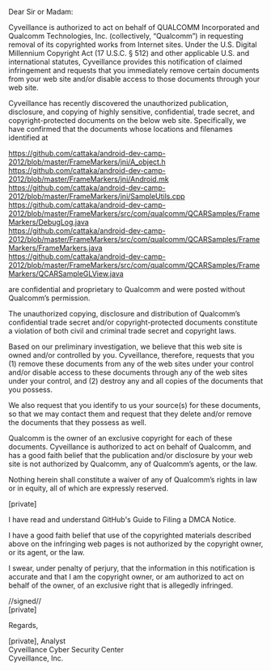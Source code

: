 Dear Sir or Madam:

Cyveillance is authorized to act on behalf of QUALCOMM Incorporated and Qualcomm Technologies, Inc. (collectively, “Qualcomm”) in requesting removal of its copyrighted works from Internet sites. Under the U.S. Digital Millennium Copyright Act (17 U.S.C. § 512) and other applicable U.S. and international statutes, Cyveillance provides this notification of claimed infringement and requests that you immediately remove certain documents from your web site and/or disable access to those documents through your web site.

Cyveillance has recently discovered the unauthorized publication, disclosure, and copying of highly sensitive, confidential, trade secret, and copyright-protected documents on the below web site. Specifically, we have confirmed that the documents whose locations and filenames identified at

https://github.com/cattaka/android-dev-camp-2012/blob/master/FrameMarkers/jni/A_object.h  
https://github.com/cattaka/android-dev-camp-2012/blob/master/FrameMarkers/jni/Android.mk  
https://github.com/cattaka/android-dev-camp-2012/blob/master/FrameMarkers/jni/SampleUtils.cpp  
https://github.com/cattaka/android-dev-camp-2012/blob/master/FrameMarkers/src/com/qualcomm/QCARSamples/FrameMarkers/DebugLog.java  
https://github.com/cattaka/android-dev-camp-2012/blob/master/FrameMarkers/src/com/qualcomm/QCARSamples/FrameMarkers/FrameMarkers.java  
https://github.com/cattaka/android-dev-camp-2012/blob/master/FrameMarkers/src/com/qualcomm/QCARSamples/FrameMarkers/QCARSampleGLView.java  

are confidential and proprietary to Qualcomm and were posted without Qualcomm’s permission.

The unauthorized copying, disclosure and distribution of Qualcomm’s confidential trade secret and/or copyright-protected documents constitute a violation of both civil and criminal trade secret and copyright laws.

Based on our preliminary investigation, we believe that this web site is owned and/or controlled by you. Cyveillance, therefore, requests that you (1) remove these documents from any of the web sites under your control and/or disable access to these documents through any of the web sites under your control, and (2) destroy any and all copies of the documents that you possess.

We also request that you identify to us your source(s) for these documents, so that we may contact them and request that they delete and/or remove the documents that they possess as well.

Qualcomm is the owner of an exclusive copyright for each of these documents. Cyveillance is authorized to act on behalf of Qualcomm, and has a good faith belief that the publication and/or disclosure by your web site is not authorized by Qualcomm, any of Qualcomm’s agents, or the law.

Nothing herein shall constitute a waiver of any of Qualcomm’s rights in law or in equity, all of which are expressly reserved.

[private]  

I have read and understand GitHub's Guide to Filing a DMCA Notice.

I have a good faith belief that use of the copyrighted materials described above on the infringing web pages is not authorized by the copyright owner, or its agent, or the law.

I swear, under penalty of perjury, that the information in this notification is accurate and that I am the copyright owner, or am authorized to act on behalf of the owner, of an exclusive right that is allegedly infringed.

//signed//  
[private]

Regards,

[private], Analyst  
Cyveillance Cyber Security Center  
Cyveillance, Inc.

